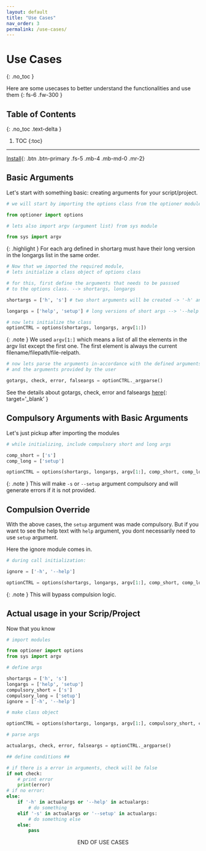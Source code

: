 ```yaml
---
layout: default
title: "Use Cases"
nav_order: 3
permalink: /use-cases/
---
```


# Use Cases
{: .no_toc }

Here are some usecases to better understand the functionalities and use them
{: fs-6 .fw-300 }

## Table of Contents
{: .no_toc .text-delta }

1. TOC
{:toc}

---

[Install][ghub]{: .btn .btn-primary .fs-5 .mb-4 .mb-md-0 .mr-2}

## Basic Arguments

Let's start with something basic: creating arguments for your script/project.

```python
# we will start by importing the options class from the optioner module

from optioner import options

# lets also import argv (argument list) from sys module

from sys import argv
```

{: .highlight }
For each arg defined in shortarg must have their long version in the longargs list in the same order.


```python
# Now that we imported the required module, 
# lets initialize a class object of options class

# for this, first define the arguments that needs to be passsed
# to the options class. --> shortargs, longargs

shortargs = ['h', 's'] # two short arguments will be created -> '-h' and '-s'

longargs = ['help', 'setup'] # long versions of short args --> '--help' and '--setup'

# now lets initialize the class
optionCTRL = options(shortargs, longargs, argv[1:])
```

{: .note }
We used `argv[1:]` which means a list of all the elements in the argv list except the first one. The first element is always the current filename/filepath/file-relpath.


```python
# now lets parse the arguments in-accordance with the defined arguments
# and the arguments provided by the user

gotargs, check, error, falseargs = optionCTRL._argparse()
```

See the details about gotargs, check, error and falseargs [here](https://d33pster.github.io/optioner/features/#error-handling){: target='_blank' }

## Compulsory Arguments with Basic Arguments

Let's just pickup after importing the modules
```python
# while initializing, include compulsory short and long args

comp_short = ['s']
comp_long = ['setup']

optionCTRL = options(shortargs, longargs, argv[1:], comp_short, comp_long)
```

{: .note }
This will make `-s` or `--setup` argument compulsory and will generate errors if it is not provided.


## Compulsion Override

With the above cases, the `setup` argument was made compulsory. But if you want to see the help text with  `help` argument, you dont necessarily need to use `setup` argument. 

Here the ignore module comes in.
```python
# during call initialization:

ignore = ['-h', '--help']

optionCTRL = options(shortargs, longargs, argv[1:], comp_short, comp_long, ignore)
```

{: .note }
This will bypass compulsion logic.


## Actual usage in your Scrip/Project

Now that you know 

```python
# import modules

from optioner import options
from sys import argv

# define args

shortargs = ['h', 's']
longargs = ['help', 'setup']
compulsory_short = ['s']
compulsory_long = ['setup']
ignore = ['-h', '--help']

# make class object

optionCTRL = options(shortargs, longargs, argv[1:], compulsory_short, compulsory_long, ignore)

# parse args

actualargs, check, error, falseargs = optionCTRL._argparse()

## define conditions ##

# if there is a error in arguments, check will be false
if not check:
    # print error
    print(error)
# if no error:
else:
    if '-h' in actualargs or '--help' in actualargs:
        # do something
    elif '-s' in actualargs or '--setup' in actualargs:
        # do something else
    else:
        pass
```
<p align='center'>END OF USE CASES</p>

[ghub]: https://github.com/d33pster/optioner